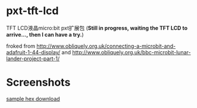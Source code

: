 # pxt-tft-lcd
TFT LCD液晶micro:bit pxt扩展包 (**Still in progress, waiting the TFT LCD to arrive..., then I can have a try.**)

froked from http://www.obliquely.org.uk/connecting-a-microbit-and-adafruit-1-44-display/
and http://www.obliquely.org.uk/bbc-microbit-lunar-lander-project-part-1/

# Screenshots

[sample hex download](microbit-tft-lcd-01.hex)


